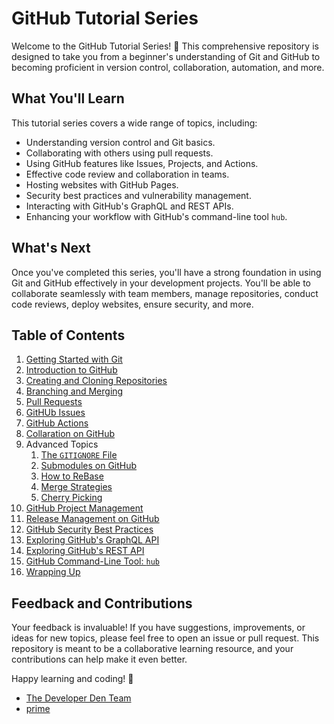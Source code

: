# GitHub Tutorial Series

Welcome to the GitHub Tutorial Series! 🚀 This comprehensive repository is designed to take you from a beginner's understanding of Git and GitHub to becoming proficient in version control, collaboration, automation, and more.

## What You'll Learn

This tutorial series covers a wide range of topics, including:

- Understanding version control and Git basics.
- Collaborating with others using pull requests.
- Using GitHub features like Issues, Projects, and Actions.
- Effective code review and collaboration in teams.
- Hosting websites with GitHub Pages.
- Security best practices and vulnerability management.
- Interacting with GitHub's GraphQL and REST APIs.
- Enhancing your workflow with GitHub's command-line tool `hub`.

## What's Next

Once you've completed this series, you'll have a strong foundation in using Git and GitHub effectively in your development projects. You'll be able to collaborate seamlessly with team members, manage repositories, conduct code reviews, deploy websites, ensure security, and more.

## Table of Contents

1. [Getting Started with Git](01-introduction.md)
2. [Introduction to GitHub](02-setup.md)
3. [Creating and Cloning Repositories](03-basic-commands.md)
4. [Branching and Merging](04-branches.md)
5. [Pull Requests](05-pull-requests.md)
6. [GitHUb Issues](06-issues.md)
7. [GitHub Actions](07-actions.md)
8. [Collaration on GitHub](08-collaboration.md)
9. Advanced Topics
    1. [The `GITIGNORE` File](09-advanced-topics/01-gitignore.md)
    2. [Submodules on GitHub](09-advanced-topics/02-submodules.md)
    3. [How to ReBase](09-advanced-topics/03-rebase.md)
    4. [Merge Strategies](09-advanced-topics/04-merge-strategies.md)
    5. [Cherry Picking](09-advanced-topics/05-cherry-pick.md)
12. [GitHub Project Management](12-project-management.md)
13. [Release Management on GitHub](13-release-management.md)
14. [GitHub Security Best Practices](14-github-security.md)
15. [Exploring GitHub's GraphQL API](15-graphql-api.md)
16. [Exploring GitHub's REST API](16-rest-api.md)
17. [GitHub Command-Line Tool: `hub`](17-github-cli.md)
18. [Wrapping Up](WRAPPING_UP.md)

## Feedback and Contributions

Your feedback is invaluable! If you have suggestions, improvements, or ideas for new topics, please feel free to open an issue or pull request. This repository is meant to be a collaborative learning resource, and your contributions can help make it even better.

Happy learning and coding! 🎉

- [The Developer Den Team](https://github.com/TheDeveloperDen/)
- [prime](https://github.com/PrimeTDMomega)
